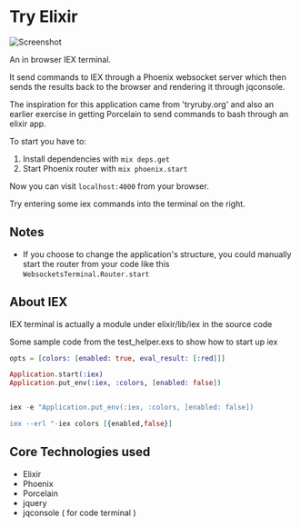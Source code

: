 # Try Elixir

![Screenshot](https://raw.githubusercontent.com/cheeyeo/Try-Elixir/master/img/term.png)

An in browser IEX terminal.

It send commands to IEX through a Phoenix websocket server which then sends the results back to the browser and rendering it through jqconsole.

The inspiration for this application came from 'tryruby.org' and also
an earlier exercise in getting Porcelain to send commands to bash through
an elixir app.

To start you have to:

1. Install dependencies with `mix deps.get`
2. Start Phoenix router with `mix phoenix.start`

Now you can visit `localhost:4000` from your browser.

Try entering some iex commands into the terminal on the right.

## Notes

* If you choose to change the application's structure, you could manually start the router from your code like this `WebsocketsTerminal.Router.start`

## About IEX

IEX terminal is actually a module under elixir/lib/iex in the source code

Some sample code from the test_helper.exs to show how to start up iex

```elixir
opts = [colors: [enabled: true, eval_result: [:red]]]

Application.start(:iex)
Application.put_env(:iex, :colors, [enabled: false])


iex -e "Application.put_env(:iex, :colors, [enabled: false])

iex --erl "-iex colors [{enabled,false}]
```

## Core Technologies used

* Elixir
* Phoenix
* Porcelain
* jquery
* jqconsole ( for code terminal )
